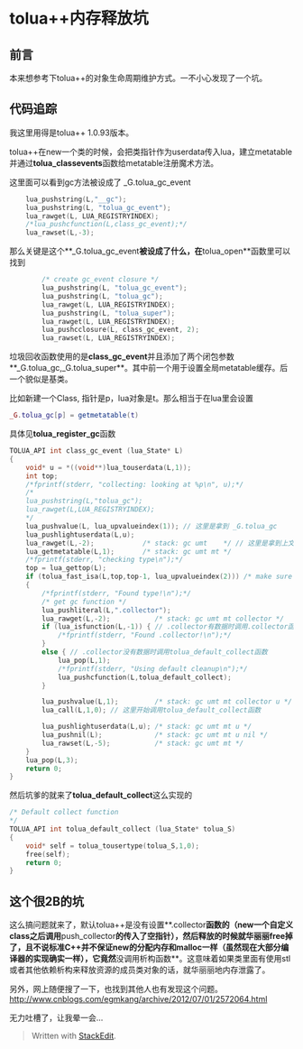 tolua++内存释放坑
============

<!-- toc -->

前言
------
本来想参考下tolua++的对象生命周期维护方式。一不小心发现了一个坑。

代码追踪
------
我这里用得是tolua++ 1.0.93版本。

tolua++在new一个类的时候，会把类指针作为userdata传入lua，建立metatable并通过**tolua_classevents**函数给metatable注册魔术方法。

这里面可以看到gc方法被设成了 _G.tolua_gc_event
```cpp
    lua_pushstring(L,"__gc");
    lua_pushstring(L, "tolua_gc_event");
    lua_rawget(L, LUA_REGISTRYINDEX);
    /*lua_pushcfunction(L,class_gc_event);*/
    lua_rawset(L,-3);
```

那么关键是这个**_G.tolua_gc_event**被设成了什么，在**tolua_open**函数里可以找到
```cpp
        /* create gc_event closure */
        lua_pushstring(L, "tolua_gc_event");
        lua_pushstring(L, "tolua_gc");
        lua_rawget(L, LUA_REGISTRYINDEX);
        lua_pushstring(L, "tolua_super");
        lua_rawget(L, LUA_REGISTRYINDEX);
        lua_pushcclosure(L, class_gc_event, 2);
        lua_rawset(L, LUA_REGISTRYINDEX);
```

垃圾回收函数使用的是**class_gc_event**并且添加了两个闭包参数**_G.tolua_gc,_G.tolua_super**。其中前一个用于设置全局metatable缓存。后一个貌似是基类。

比如新建一个Class, 指针是p，lua对象是t。那么相当于在lua里会设置
```lua
_G.tolua_gc[p] = getmetatable(t)
```

具体见**tolua_register_gc**函数

```cpp
TOLUA_API int class_gc_event (lua_State* L)
{
    void* u = *((void**)lua_touserdata(L,1));
    int top;
    /*fprintf(stderr, "collecting: looking at %p\n", u);*/
    /*
    lua_pushstring(L,"tolua_gc");
    lua_rawget(L,LUA_REGISTRYINDEX); 
    */
    lua_pushvalue(L, lua_upvalueindex(1)); // 这里是拿到 _G.tolua_gc
    lua_pushlightuserdata(L,u);
    lua_rawget(L,-2);            /* stack: gc umt    */ // 这里是拿到上文中提到的 _G.tolua_gc[p]
    lua_getmetatable(L,1);       /* stack: gc umt mt */ 
    /*fprintf(stderr, "checking type\n");*/
    top = lua_gettop(L);
    if (tolua_fast_isa(L,top,top-1, lua_upvalueindex(2))) /* make sure we collect correct type */ // 这个是类型检查
    {
        /*fprintf(stderr, "Found type!\n");*/
        /* get gc function */
        lua_pushliteral(L,".collector");
        lua_rawget(L,-2);           /* stack: gc umt mt collector */
        if (lua_isfunction(L,-1)) { // .collector有数据时调用.collector函数
            /*fprintf(stderr, "Found .collector!\n");*/
        }
        else { // .collector没有数据时调用tolua_default_collect函数
            lua_pop(L,1);
            /*fprintf(stderr, "Using default cleanup\n");*/
            lua_pushcfunction(L,tolua_default_collect);
        }

        lua_pushvalue(L,1);         /* stack: gc umt mt collector u */
        lua_call(L,1,0); // 这里开始调用tolua_default_collect函数

        lua_pushlightuserdata(L,u); /* stack: gc umt mt u */
        lua_pushnil(L);             /* stack: gc umt mt u nil */
        lua_rawset(L,-5);           /* stack: gc umt mt */
    }
    lua_pop(L,3);
    return 0;
}
```

然后坑爹的就来了**tolua_default_collect**这么实现的

```cpp
/* Default collect function
*/
TOLUA_API int tolua_default_collect (lua_State* tolua_S)
{
    void* self = tolua_tousertype(tolua_S,1,0);
    free(self);
    return 0;
}
```

这个很2B的坑
------

这么搞问题就来了，默认tolua++是没有设置**.collector**函数的（new一个自定义class之后调用**push_collector**的传入了空指针），然后释放的时候就华丽丽free掉了，且不说标准C++并不保证new的分配内存和malloc一样（虽然现在大部分编译器的实现确实一样），它竟然**没调用析构函数**。这意味着如果类里面有使用stl或者其他依赖析构来释放资源的成员类对象的话，就华丽丽地内存泄露了。

另外，网上随便搜了一下，也找到其他人也有发现这个问题。http://www.cnblogs.com/egmkang/archive/2012/07/01/2572064.html

无力吐槽了，让我晕一会...


> Written with [StackEdit](https://stackedit.io/).

